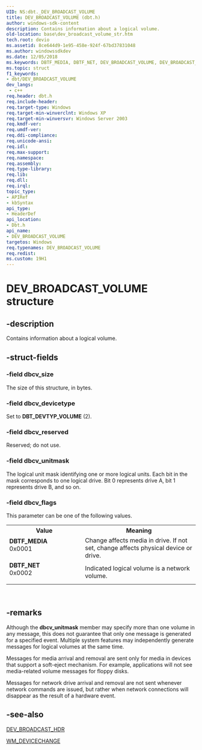 ```yaml
---
UID: NS:dbt._DEV_BROADCAST_VOLUME
title: DEV_BROADCAST_VOLUME (dbt.h)
author: windows-sdk-content
description: Contains information about a logical volume.
old-location: base\dev_broadcast_volume_str.htm
tech.root: devio
ms.assetid: 8ce644d9-1e95-458e-924f-67bd37831048
ms.author: windowssdkdev
ms.date: 12/05/2018
ms.keywords: DBTF_MEDIA, DBTF_NET, DEV_BROADCAST_VOLUME, DEV_BROADCAST_VOLUME structure, PDEV_BROADCAST_VOLUME, PDEV_BROADCAST_VOLUME structure pointer, _win32_dev_broadcast_volume_str, base.dev_broadcast_volume_str, dbt/DEV_BROADCAST_VOLUME, dbt/PDEV_BROADCAST_VOLUME
ms.topic: struct
f1_keywords:
- dbt/DEV_BROADCAST_VOLUME
dev_langs:
 - c++
req.header: dbt.h
req.include-header: 
req.target-type: Windows
req.target-min-winverclnt: Windows XP
req.target-min-winversvr: Windows Server 2003
req.kmdf-ver: 
req.umdf-ver: 
req.ddi-compliance: 
req.unicode-ansi: 
req.idl: 
req.max-support: 
req.namespace: 
req.assembly: 
req.type-library: 
req.lib: 
req.dll: 
req.irql: 
topic_type:
- APIRef
- kbSyntax
api_type:
- HeaderDef
api_location:
- Dbt.h
api_name:
- DEV_BROADCAST_VOLUME
targetos: Windows
req.typenames: DEV_BROADCAST_VOLUME
req.redist: 
ms.custom: 19H1
---
```


# DEV_BROADCAST_VOLUME structure


## -description


Contains information about a logical volume.


## -struct-fields




### -field dbcv_size

The size of this structure, in bytes.


### -field dbcv_devicetype

Set to <b>DBT_DEVTYP_VOLUME</b> (2).


### -field dbcv_reserved

Reserved; do not use.


### -field dbcv_unitmask

The logical unit mask identifying one or more logical units. Each bit in the mask corresponds to one 
      logical drive. Bit 0 represents drive A, bit 1 represents drive B, and so on.


### -field dbcv_flags

This parameter can be one of the following values.

<table>
<tr>
<th>Value</th>
<th>Meaning</th>
</tr>
<tr>
<td width="40%"><a id="DBTF_MEDIA"></a><a id="dbtf_media"></a><dl>
<dt><b>DBTF_MEDIA</b></dt>
<dt>0x0001</dt>
</dl>
</td>
<td width="60%">
Change affects media in drive. If not set, change affects physical device or drive.

</td>
</tr>
<tr>
<td width="40%"><a id="DBTF_NET"></a><a id="dbtf_net"></a><dl>
<dt><b>DBTF_NET</b></dt>
<dt>0x0002</dt>
</dl>
</td>
<td width="60%">
Indicated logical volume is a network volume.

</td>
</tr>
</table>
 


## -remarks



Although the <b>dbcv_unitmask</b> member may specify more than one volume in any message, 
    this does not guarantee that only one message is generated for a specified event. Multiple system features may 
    independently generate messages for logical volumes at the same time.

Messages for media arrival and removal are sent only for media in devices that support a soft-eject mechanism. 
    For example, applications will not see media-related volume messages for floppy disks.

Messages for network drive arrival and removal are not sent whenever network commands are issued, but rather 
    when network connections will disappear as the result of a hardware event.




## -see-also




<a href="https://docs.microsoft.com/windows/desktop/api/dbt/ns-dbt-dev_broadcast_hdr">DEV_BROADCAST_HDR</a>



<a href="https://docs.microsoft.com/windows/desktop/DevIO/wm-devicechange">WM_DEVICECHANGE</a>
 

 

